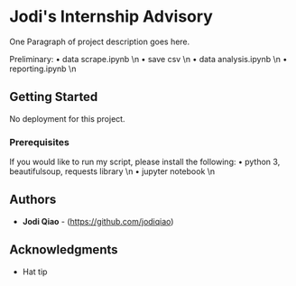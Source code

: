 # Jodi's Internship Advisory

One Paragraph of project description goes here.

Preliminary:
• data scrape.ipynb \n
• save csv \n
• data analysis.ipynb \n
• reporting.ipynb \n

## Getting Started

No deployment for this project.

### Prerequisites

If you would like to run my script, please install the following:
• python 3, beautifulsoup, requests library \n
• jupyter notebook \n

## Authors

* **Jodi Qiao** - (https://github.com/jodiqiao)

## Acknowledgments

* Hat tip

